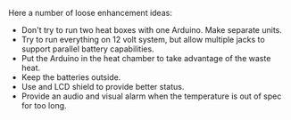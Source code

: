 Here a number of loose enhancement ideas:

* Don't try to run two heat boxes with one Arduino.  Make separate units.
* Try to run everything on 12 volt system, but allow multiple jacks to support parallel battery capabilities.
* Put the Arduino in the heat chamber to take advantage of the waste heat.
* Keep the batteries outside.
* Use and LCD shield to provide better status.
* Provide an audio and visual alarm when the temperature is out of spec for too long.
